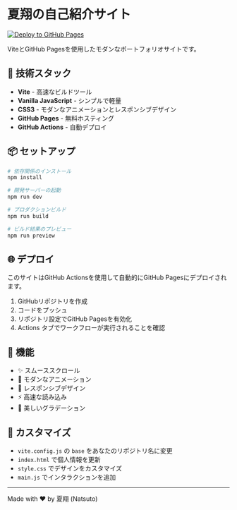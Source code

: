 # 夏翔の自己紹介サイト

[![Deploy to GitHub Pages](https://github.com/your-username/natsuto-portfolio/actions/workflows/deploy.yml/badge.svg)](https://github.com/your-username/natsuto-portfolio/actions/workflows/deploy.yml)

ViteとGitHub Pagesを使用したモダンなポートフォリオサイトです。

## 🚀 技術スタック

- **Vite** - 高速なビルドツール
- **Vanilla JavaScript** - シンプルで軽量
- **CSS3** - モダンなアニメーションとレスポンシブデザイン
- **GitHub Pages** - 無料ホスティング
- **GitHub Actions** - 自動デプロイ

## 📦 セットアップ

```bash
# 依存関係のインストール
npm install

# 開発サーバーの起動
npm run dev

# プロダクションビルド
npm run build

# ビルド結果のプレビュー
npm run preview
```

## 🌐 デプロイ

このサイトはGitHub Actionsを使用して自動的にGitHub Pagesにデプロイされます。

1. GitHubリポジトリを作成
2. コードをプッシュ
3. リポジトリ設定でGitHub Pagesを有効化
4. Actions タブでワークフローが実行されることを確認

## 📱 機能

- ✨ スムーススクロール
- 🎨 モダンなアニメーション
- 📱 レスポンシブデザイン
- ⚡ 高速な読み込み
- 🌈 美しいグラデーション

## 🎯 カスタマイズ

- `vite.config.js` の `base` をあなたのリポジトリ名に変更
- `index.html` で個人情報を更新
- `style.css` でデザインをカスタマイズ
- `main.js` でインタラクションを追加

---

Made with ❤️ by 夏翔 (Natsuto)